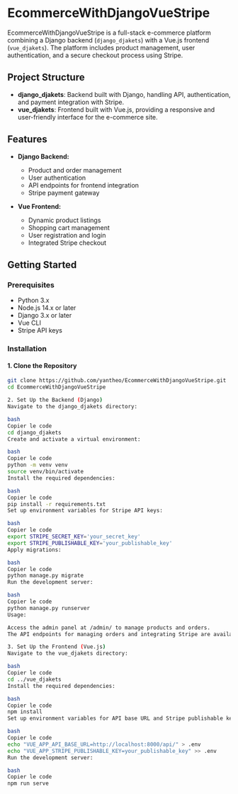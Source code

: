 # EcommerceWithDjangoVueStripe

EcommerceWithDjangoVueStripe is a full-stack e-commerce platform combining a Django backend (`django_djakets`) with a Vue.js frontend (`vue_djakets`). The platform includes product management, user authentication, and a secure checkout process using Stripe.

## Project Structure

- **django_djakets**: Backend built with Django, handling API, authentication, and payment integration with Stripe.
- **vue_djakets**: Frontend built with Vue.js, providing a responsive and user-friendly interface for the e-commerce site.

## Features

- **Django Backend:**
  - Product and order management
  - User authentication
  - API endpoints for frontend integration
  - Stripe payment gateway

- **Vue Frontend:**
  - Dynamic product listings
  - Shopping cart management
  - User registration and login
  - Integrated Stripe checkout

## Getting Started

### Prerequisites

- Python 3.x
- Node.js 14.x or later
- Django 3.x or later
- Vue CLI
- Stripe API keys

### Installation

#### 1. Clone the Repository
```bash
git clone https://github.com/yantheo/EcommerceWithDjangoVueStripe.git
cd EcommerceWithDjangoVueStripe

2. Set Up the Backend (Django)
Navigate to the django_djakets directory:

bash
Copier le code
cd django_djakets
Create and activate a virtual environment:

bash
Copier le code
python -m venv venv
source venv/bin/activate
Install the required dependencies:

bash
Copier le code
pip install -r requirements.txt
Set up environment variables for Stripe API keys:

bash
Copier le code
export STRIPE_SECRET_KEY='your_secret_key'
export STRIPE_PUBLISHABLE_KEY='your_publishable_key'
Apply migrations:

bash
Copier le code
python manage.py migrate
Run the development server:

bash
Copier le code
python manage.py runserver
Usage:

Access the admin panel at /admin/ to manage products and orders.
The API endpoints for managing orders and integrating Stripe are available under /api/

3. Set Up the Frontend (Vue.js)
Navigate to the vue_djakets directory:

bash
Copier le code
cd ../vue_djakets
Install the required dependencies:

bash
Copier le code
npm install
Set up environment variables for API base URL and Stripe publishable key:

bash
Copier le code
echo "VUE_APP_API_BASE_URL=http://localhost:8000/api/" > .env
echo "VUE_APP_STRIPE_PUBLISHABLE_KEY=your_publishable_key" >> .env
Run the development server:

bash
Copier le code
npm run serve
